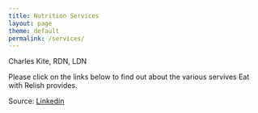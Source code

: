 ```yaml
---
title: Nutrition Services
layout: page
theme: default
permalink: /services/
---
```

Charles Kite, RDN, LDN

Please click on the links below to find out about the various servives Eat with Relish provides.

Source: [Linkedin](https://www.linkedin.com/in/charleslkite/)

